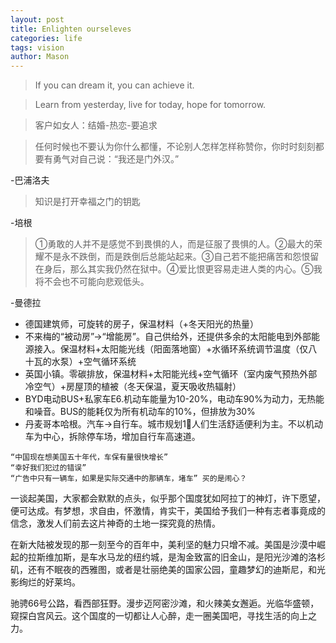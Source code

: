 ```yaml
---
layout: post
title: Enlighten ourseleves
categories: life
tags: vision
author: Mason
---
```


> If you can dream it, you can achieve it.

> Learn from yesterday, live for today, hope for tomorrow.

> 客户如女人：结婚-热恋-要追求

> 任何时候也不要认为你什么都懂，不论别人怎样怎样称赞你，你时时刻刻都要有勇气对自己说：“我还是门外汉。” 

-巴浦洛夫

> 知识是打开幸福之门的钥匙 

-培根

> ①勇敢的人并不是感觉不到畏惧的人，而是征服了畏惧的人。②最大的荣耀不是永不跌倒，而是跌倒后总能站起来。③自己若不能把痛苦和怨恨留在身后，那么其实我仍然在狱中。④爱比恨更容易走进人类的内心。⑤我将不会也不可能向悲观低头。

-曼德拉

* 德国建筑师，可旋转的房子，保温材料（+冬天阳光的热量）
* 不来梅的“被动房”->“增能房”。自己供给外，还提供多余的太阳能电到外部能源接入。保温材料+太阳能光线（阳面落地窗）+水循环系统调节温度（仅八十瓦的水泵）+空气循环系统
* 英国小镇。零碳排放，保温材料+太阳能光线+空气循环（室内废气预热外部冷空气）+房屋顶的植被（冬天保温，夏天吸收热辐射）
* BYD电动BUS+私家车E6.机动车能量为10-20%，电动车90%为动力，无热能和噪音。BUS的能耗仅为所有机动车的10%，但排放为30%
* 丹麦哥本哈根。汽车->自行车。城市规划1⃣️人们生活舒适便利为主。不以机动车为中心，拆除停车场，增加自行车高速道。

```
“中国现在想美国五十年代，车保有量很快增长”
“幸好我们犯过的错误”
“广告中只有一辆车，如果是实际交通中的那辆车，堵车” 买的是闹心？
```

一谈起美国，大家都会默默的点头，似乎那个国度犹如阿拉丁的神灯，许下愿望，便可达成。有梦想，求自由，怀激情，肯实干，美国给予我们一种有志者事竟成的信念，激发人们前去这片神奇的土地一探究竟的热情。

在新大陆被发现的那一刻至今的百年中，美利坚的魅力只增不减。美国是沙漠中崛起的拉斯维加斯，是车水马龙的纽约城，是淘金致富的旧金山，是阳光沙滩的洛杉矶，还有不眠夜的西雅图，或者是壮丽绝美的国家公园，童趣梦幻的迪斯尼，和光影绚烂的好莱坞。

驰骋66号公路，看西部狂野。漫步迈阿密沙滩，和火辣美女邂逅。光临华盛顿，窥探白宫风云。这个国度的一切都让人心醉，走一圈美国吧，寻找生活的向上之力。


